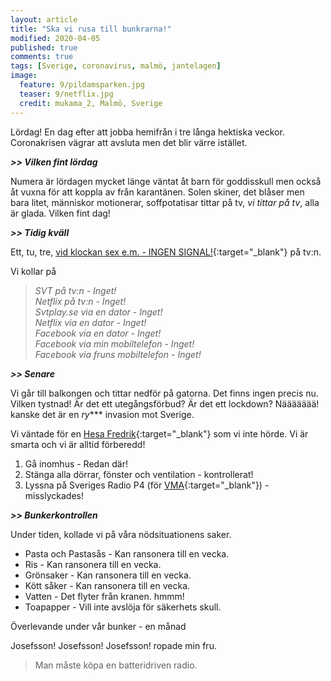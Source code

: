 ```yaml
---
layout: article
title: "Ska vi rusa till bunkrarna!"
modified: 2020-04-05
published: true
comments: true
tags: [Sverige, coronavirus, malmö, jantelagen]
image:
  feature: 9/pildamsparken.jpg
  teaser: 9/netflix.jpg
  credit: mukama_2, Malmö, Sverige
---
```


Lördag! En dag efter att jobba hemifrån i tre långa hektiska veckor. Coronakrisen vägrar att avsluta men det blir värre istället.

***>> Vilken fint lördag***

Numera är lördagen mycket länge väntat åt barn för goddisskull men också åt vuxna för att koppla av från karantänen. Solen skiner, det blåser men bara litet, människor motionerar, soffpotatisar tittar på tv, *vi tittar på tv*, alla är glada. Vilken fint dag!

***>> Tidig kväll***

Ett, tu, tre, [vid klockan sex e.m. - INGEN SIGNAL!](https://www.aftonbladet.se/nyheter/a/AdwE9n/stora-tekniska-problem-hos-telia-over-hela-landet){:target="_blank"} på tv:n.

Vi kollar på
> <i>SVT på tv:n - Inget! <br>
> Netflix på tv:n - Inget! <br>
> Svtplay.se via en dator - Inget! <br>
> Netflix via en dator - Inget! <br>
> Facebook via en dator - Inget! <br>
> Facebook via min mobiltelefon - Inget! <br>
> Facebook via fruns mobiltelefon - Inget! <br></i>

***>> Senare***

Vi går till balkongen och tittar nedför på gatorna. Det finns ingen precis nu. Vilken tystnad!
Är det ett utegångsförbud? Är det ett lockdown? Näääääää! kanske det är en *ry**** invasion mot Sverige.

Vi väntade för en [Hesa Fredrik](http://hesafredrik.nu/vem-ar-hesa-fredrik){:target="_blank"} som vi inte hörde.
Vi är smarta och vi är alltid förberedd!

1. Gå inomhus - Redan där!
1. Stänga alla dörrar, fönster och ventilation - kontrollerat!
1. Lyssna på Sveriges Radio P4 (för [VMA](https://www.krisinformation.se/detta-gor-samhallet/vma-sa-varnas-allmanheten){:target="_blank"}) - misslyckades!

***>> Bunkerkontrollen***

Under tiden, kollade vi på våra nödsituationens saker.

- Pasta och Pastasås - Kan ransonera till en vecka.
- Ris - Kan ransonera till en vecka.
- Grönsaker - Kan ransonera till en vecka.
- Kött såker - Kan ransonera till en vecka.
- Vatten - Det flyter från kranen. hmmm!
- Toapapper - Vill inte avslöja för säkerhets skull.

Överlevande under vår bunker - en månad

Josefsson! Josefsson! Josefsson! ropade min fru.

> Man måste köpa en batteridriven radio.
